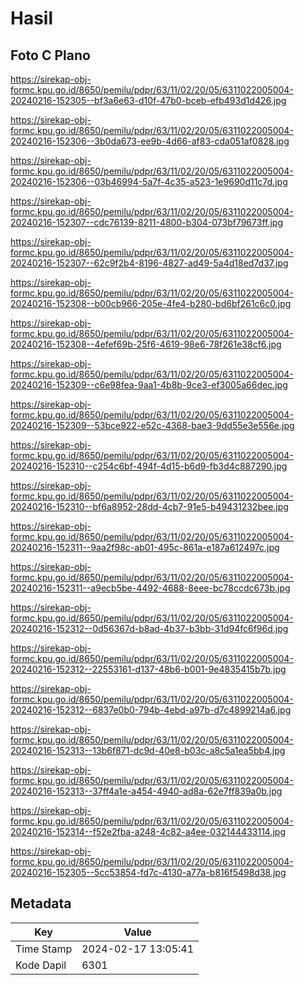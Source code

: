 # Hasil

## Foto C Plano

https://sirekap-obj-formc.kpu.go.id/8650/pemilu/pdpr/63/11/02/20/05/6311022005004-20240216-152305--bf3a6e63-d10f-47b0-bceb-efb493d1d426.jpg

https://sirekap-obj-formc.kpu.go.id/8650/pemilu/pdpr/63/11/02/20/05/6311022005004-20240216-152306--3b0da673-ee9b-4d66-af83-cda051af0828.jpg

https://sirekap-obj-formc.kpu.go.id/8650/pemilu/pdpr/63/11/02/20/05/6311022005004-20240216-152306--03b46994-5a7f-4c35-a523-1e9690d11c7d.jpg

https://sirekap-obj-formc.kpu.go.id/8650/pemilu/pdpr/63/11/02/20/05/6311022005004-20240216-152307--cdc76139-8211-4800-b304-073bf79673ff.jpg

https://sirekap-obj-formc.kpu.go.id/8650/pemilu/pdpr/63/11/02/20/05/6311022005004-20240216-152307--62c9f2b4-8196-4827-ad49-5a4d18ed7d37.jpg

https://sirekap-obj-formc.kpu.go.id/8650/pemilu/pdpr/63/11/02/20/05/6311022005004-20240216-152308--b00cb966-205e-4fe4-b280-bd6bf261c6c0.jpg

https://sirekap-obj-formc.kpu.go.id/8650/pemilu/pdpr/63/11/02/20/05/6311022005004-20240216-152308--4efef69b-25f6-4619-98e6-78f261e38cf6.jpg

https://sirekap-obj-formc.kpu.go.id/8650/pemilu/pdpr/63/11/02/20/05/6311022005004-20240216-152309--c6e98fea-9aa1-4b8b-9ce3-ef3005a66dec.jpg

https://sirekap-obj-formc.kpu.go.id/8650/pemilu/pdpr/63/11/02/20/05/6311022005004-20240216-152309--53bce922-e52c-4368-bae3-9dd55e3e556e.jpg

https://sirekap-obj-formc.kpu.go.id/8650/pemilu/pdpr/63/11/02/20/05/6311022005004-20240216-152310--c254c6bf-494f-4d15-b6d9-fb3d4c887290.jpg

https://sirekap-obj-formc.kpu.go.id/8650/pemilu/pdpr/63/11/02/20/05/6311022005004-20240216-152310--bf6a8952-28dd-4cb7-91e5-b49431232bee.jpg

https://sirekap-obj-formc.kpu.go.id/8650/pemilu/pdpr/63/11/02/20/05/6311022005004-20240216-152311--9aa2f98c-ab01-495c-861a-e187a612497c.jpg

https://sirekap-obj-formc.kpu.go.id/8650/pemilu/pdpr/63/11/02/20/05/6311022005004-20240216-152311--a9ecb5be-4492-4688-8eee-bc78ccdc673b.jpg

https://sirekap-obj-formc.kpu.go.id/8650/pemilu/pdpr/63/11/02/20/05/6311022005004-20240216-152312--0d56367d-b8ad-4b37-b3bb-31d94fc6f96d.jpg

https://sirekap-obj-formc.kpu.go.id/8650/pemilu/pdpr/63/11/02/20/05/6311022005004-20240216-152312--22553161-d137-48b6-b001-9e4835415b7b.jpg

https://sirekap-obj-formc.kpu.go.id/8650/pemilu/pdpr/63/11/02/20/05/6311022005004-20240216-152312--6837e0b0-794b-4ebd-a97b-d7c4899214a6.jpg

https://sirekap-obj-formc.kpu.go.id/8650/pemilu/pdpr/63/11/02/20/05/6311022005004-20240216-152313--13b6f871-dc9d-40e8-b03c-a8c5a1ea5bb4.jpg

https://sirekap-obj-formc.kpu.go.id/8650/pemilu/pdpr/63/11/02/20/05/6311022005004-20240216-152313--37ff4a1e-a454-4940-ad8a-62e7ff839a0b.jpg

https://sirekap-obj-formc.kpu.go.id/8650/pemilu/pdpr/63/11/02/20/05/6311022005004-20240216-152314--f52e2fba-a248-4c82-a4ee-032144433114.jpg

https://sirekap-obj-formc.kpu.go.id/8650/pemilu/pdpr/63/11/02/20/05/6311022005004-20240216-152305--5cc53854-fd7c-4130-a77a-b816f5498d38.jpg


## Metadata

| Key        | Value               |
| ---------- | ------------------- |
| Time Stamp | 2024-02-17 13:05:41 |
| Kode Dapil | 6301                |



